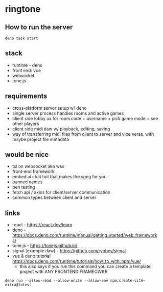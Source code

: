 # ringtone

## How to run the server
```
deno task start
```

## stack
- runtime - deno
- front end: vue
- websocket
- tone.js

## requirements
- cross-platform server setup w/ deno
- single server process handles rooms and active games
- client side lobby ux for room code + username + pick game mode + see other players
- client side midi daw w/ playback, editing, saving
- way of transferring midi files from client to server and vice versa. with maybe project file metadata

## would be nice
- tsl on websocket aka wss
- front-end framework
- embed ai chat bot that makes the song for you
- banned names
- pen testing
- fetch api / axios for client/server communication
- common types between client and server

## links
- react - https://react.dev/learn
- deno - https://docs.deno.com/runtime/manual/getting_started/web_frameworks/
- tone.js - https://tonejs.github.io/
- signal (example daw) - https://github.com/ryohey/signal
- vue & deno tutorial https://docs.deno.com/runtime/tutorials/how_to_with_npm/vue/
    - this also says if you run this command you can create a template project with ANY FRONTEND FRAMEOWKR
```
deno run --allow-read --allow-write --allow-env npm:create-vite-extra@latest
```

